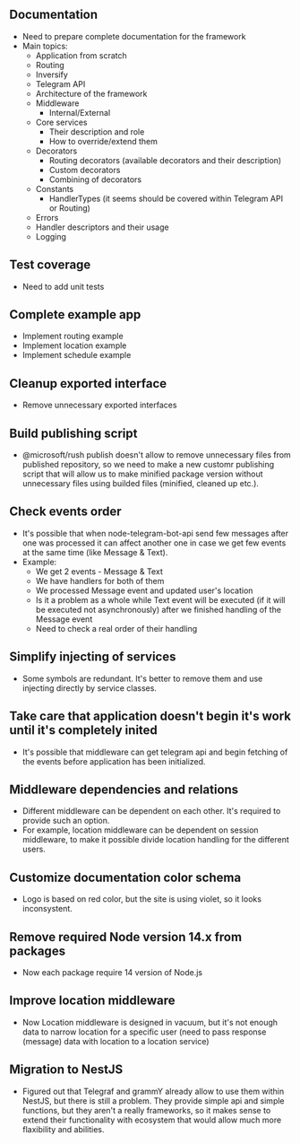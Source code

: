 ## Documentation
- Need to prepare complete documentation for the framework
- Main topics:
    - Application from scratch
    - Routing
    - Inversify
    - Telegram API
    - Architecture of the framework
    - Middleware
        - Internal/External
    - Core services
        - Their description and role
        - How to override/extend them
    - Decorators
        - Routing decorators (available decorators and their description)
        - Custom decorators
        - Combining of decorators
    - Constants
        - HandlerTypes (it seems should be covered within Telegram API or Routing)
    - Errors
    - Handler descriptors and their usage
    - Logging


## Test coverage
- Need to add unit tests

## Complete example app
- Implement routing example
- Implement location example
- Implement schedule example

## Cleanup exported interface
- Remove unnecessary exported interfaces

## Build publishing script
- @microsoft/rush publish doesn't allow to remove unnecessary files from published repository, so we need to make a new customr publishing script that will allow us to make minified package version without unnecessary files using builded files (minified, cleaned up etc.).

## Check events order
- It's possible that when node-telegram-bot-api send few messages after one was processed it can affect another one in case we get few events at the same time (like Message & Text).
- Example:
    - We get 2 events - Message & Text
    - We have handlers for both of them
    - We processed Message event and updated user's location
    - Is it a problem as a whole while Text event will be executed (if it will be executed not asynchronously) after we finished handling of the Message event
    - Need to check a real order of their handling

## Simplify injecting of services
- Some symbols are redundant. It's better to remove them and use injecting directly by service classes.

## Take care that application doesn't begin it's work until it's completely inited
- It's possible that middleware can get telegram api and begin fetching of the events before application has been initialized.

## Middleware dependencies and relations
- Different middleware can be dependent on each other. It's required to provide such an option.
- For example, location middleware can be dependent on session middleware, to make it possible divide location handling for the different users.

## Customize documentation color schema
- Logo is based on red color, but the site is using violet, so it looks inconsystent.

## Remove required Node version 14.x from packages
- Now each package require 14 version of Node.js

## Improve location middleware
- Now Location middleware is designed in vacuum, but it's not enough data to narrow location for a specific user (need to pass response (message) data with location to a location service)

## Migration to NestJS
- Figured out that Telegraf and grammY already allow to use them within NestJS, but there is still a problem. They provide simple api and simple functions, but they aren't a really frameworks, so it makes sense to extend their functionality with ecosystem that would allow much more flaxibility and abilities.
